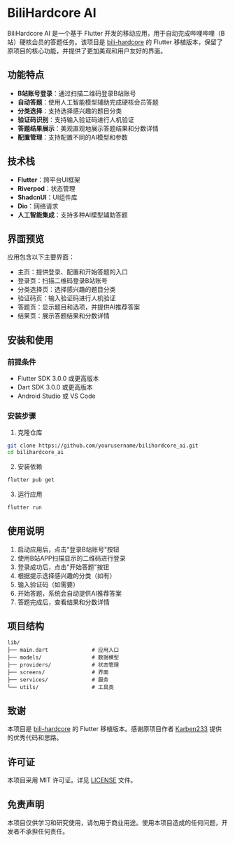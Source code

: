 # BiliHardcore AI

BiliHardcore AI 是一个基于 Flutter 开发的移动应用，用于自动完成哔哩哔哩（B站）硬核会员的答题任务。该项目是 [bili-hardcore](https://github.com/Karben233/bili-hardcore) 的 Flutter 移植版本，保留了原项目的核心功能，并提供了更加美观和用户友好的界面。

## 功能特点

- **B站账号登录**：通过扫描二维码登录B站账号
- **自动答题**：使用人工智能模型辅助完成硬核会员答题
- **分类选择**：支持选择感兴趣的题目分类
- **验证码识别**：支持输入验证码进行人机验证
- **答题结果展示**：美观直观地展示答题结果和分数详情
- **配置管理**：支持配置不同的AI模型和参数

## 技术栈

- **Flutter**：跨平台UI框架
- **Riverpod**：状态管理
- **ShadcnUI**：UI组件库
- **Dio**：网络请求
- **人工智能集成**：支持多种AI模型辅助答题

## 界面预览

应用包含以下主要界面：

- 主页：提供登录、配置和开始答题的入口
- 登录页：扫描二维码登录B站账号
- 分类选择页：选择感兴趣的题目分类
- 验证码页：输入验证码进行人机验证
- 答题页：显示题目和选项，并提供AI推荐答案
- 结果页：展示答题结果和分数详情

## 安装和使用

### 前提条件

- Flutter SDK 3.0.0 或更高版本
- Dart SDK 3.0.0 或更高版本
- Android Studio 或 VS Code

### 安装步骤

1. 克隆仓库
```bash
git clone https://github.com/yourusername/bilihardcore_ai.git
cd bilihardcore_ai
```

2. 安装依赖
```bash
flutter pub get
```

3. 运行应用
```bash
flutter run
```

## 使用说明

1. 启动应用后，点击"登录B站账号"按钮
2. 使用B站APP扫描显示的二维码进行登录
3. 登录成功后，点击"开始答题"按钮
4. 根据提示选择感兴趣的分类（如有）
5. 输入验证码（如需要）
6. 开始答题，系统会自动提供AI推荐答案
7. 答题完成后，查看结果和分数详情

## 项目结构

```
lib/
├── main.dart              # 应用入口
├── models/                # 数据模型
├── providers/             # 状态管理
├── screens/               # 界面
├── services/              # 服务
└── utils/                 # 工具类
```

## 致谢

本项目是 [bili-hardcore](https://github.com/Karben233/bili-hardcore) 的 Flutter 移植版本。感谢原项目作者 [Karben233](https://github.com/Karben233) 提供的优秀代码和思路。

## 许可证

本项目采用 MIT 许可证。详见 [LICENSE](LICENSE) 文件。

## 免责声明

本项目仅供学习和研究使用，请勿用于商业用途。使用本项目造成的任何问题，开发者不承担任何责任。
